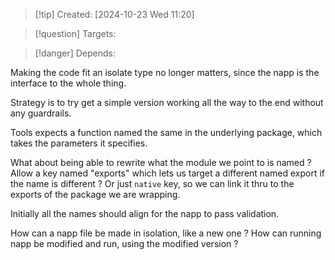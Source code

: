 
>[!tip] Created: [2024-10-23 Wed 11:20]

>[!question] Targets: 

>[!danger] Depends: 

Making the code fit an isolate type no longer matters, since the napp is the interface to the whole thing.

Strategy is to try get a simple version working all the way to the end without any guardrails.

Tools expects a function named the same in the underlying package, which takes the parameters it specifies.

What about being able to rewrite what the module we point to is named ?
Allow a key named "exports" which lets us target a different named export if the name is different ?
Or just `native` key, so we can link it thru to the exports of the package we are wrapping.

Initially all the names should align for the napp to pass validation.

How can a napp file be made in isolation, like a new one ?
How can  running napp be modified and run, using the modified version ?